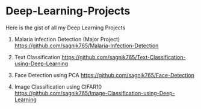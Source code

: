 # Deep-Learning-Projects
Here is the gist of all my Deep Learning Projects

1. Malaria Infection Detection (Major Project)    https://github.com/sagnik765/Malaria-Infection-Detection

2. Text Classification     https://github.com/sagnik765/Text-Classification-using-Deep-Learning

3. Face Detection using PCA    https://github.com/sagnik765/Face-Detection

4. Image Classification using CIFAR10    https://github.com/sagnik765/Image-Classification-using-Deep-Learning
